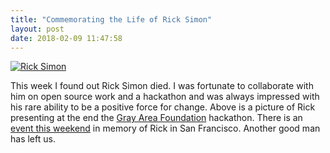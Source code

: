 ```yaml
---
title: "Commemorating the Life of Rick Simon"
layout: post
date: 2018-02-09 11:47:58
---
```

[![Rick Simon](https://c2.staticflickr.com/8/7041/6984087690_315e46105f_c.jpg)](https://www.flickr.com/photos/tbbrown/6984087690)

This week I found out Rick Simon died.  I was fortunate to collaborate with him on open source work and a hackathon and was always impressed with his rare ability to be a positive force for change.  Above is a picture of Rick presenting at the end the [Gray Area Foundation](https://grayarea.org) hackathon.  There is an [event this weekend](https://www.meetup.com/Bay-Area-Community-Exchange-Timebank/events/247605291/) in memory of Rick in San Francisco.  Another good man has left us.
